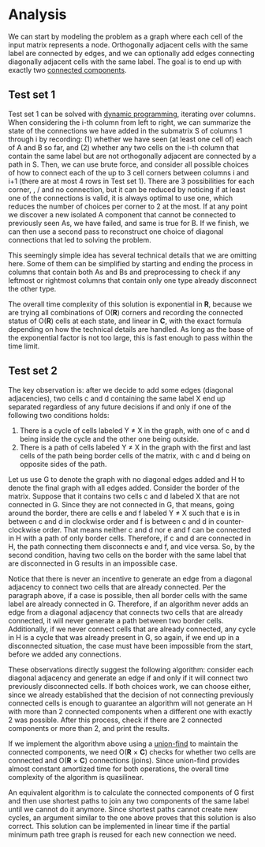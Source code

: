 # Analysis

We can start by modeling the problem as a graph where each cell of the input matrix represents a node. Orthogonally adjacent cells with the same label are connected by edges, and we can optionally add edges connecting diagonally adjacent cells with the same label. The goal is to end up with exactly two [connected components](<https://en.wikipedia.org/wiki/Connected_component_(graph_theory)>).

## Test set 1

Test set 1 can be solved with [dynamic programming](https://en.wikipedia.org/wiki/Dynamic_programming), iterating over columns. When considering the i-th column from left to right, we can summarize the state of the connections we have added in the submatrix S of columns 1 through i by recording: (1) whether we have seen (at least one cell of) each of A and B so far, and (2) whether any two cells on the i-th column that contain the same label but are not orthogonally adjacent are connected by a path in S. Then, we can use brute force, and consider all possible choices of how to connect each of the up to 3 cell corners between columns i and i+1 (there are at most 4 rows in Test set 1). There are 3 possibilities for each corner, \, / and no connection, but it can be reduced by noticing if at least one of the connections is valid, it is always optimal to use one, which reduces the number of choices per corner to 2 at the most. If at any point we discover a new isolated A component that cannot be connected to previously seen As, we have failed, and same is true for B. If we finish, we can then use a second pass to reconstruct one choice of diagonal connections that led to solving the problem.

This seemingly simple idea has several technical details that we are omitting here. Some of them can be simplified by starting and ending the process in columns that contain both As and Bs and preprocessing to check if any leftmost or rightmost columns that contain only one type already disconnect the other type.

The overall time complexity of this solution is exponential in **R**, because we are trying all combinations of O(**R**) corners and recording the connected status of O(**R**) cells at each state, and linear in **C**, with the exact formula depending on how the technical details are handled. As long as the base of the exponential factor is not too large, this is fast enough to pass within the time limit.

## Test set 2

The key observation is: after we decide to add some edges (diagonal adjacencies), two cells c and d containing the same label X end up separated regardless of any future decisions if and only if one of the following two conditions holds:

1. There is a cycle of cells labeled Y ≠ X in the graph, with one of c and d being inside the cycle and the other one being outside.
2. There is a path of cells labeled Y ≠ X in the graph with the first and last cells of the path being border cells of the matrix, with c and d being on opposite sides of the path.

Let us use G to denote the graph with no diagonal edges added and H to denote the final graph with all edges added. Consider the border of the matrix. Suppose that it contains two cells c and d labeled X that are not connected in G. Since they are not connected in G, that means, going around the border, there are cells e and f labeled Y ≠ X such that e is in between c and d in clockwise order and f is between c and d in counter-clockwise order. That means neither c and d nor e and f can be connected in H with a path of only border cells. Therefore, if c and d are connected in H, the path connecting them disconnects e and f, and vice versa. So, by the second condition, having two cells on the border with the same label that are disconnected in G results in an impossible case.

Notice that there is never an incentive to generate an edge from a diagonal adjacency to connect two cells that are already connected. Per the paragraph above, if a case is possible, then all border cells with the same label are already connected in G. Therefore, if an algorithm never adds an edge from a diagonal adjacency that connects two cells that are already connected, it will never generate a path between two border cells. Additionally, if we never connect cells that are already connected, any cycle in H is a cycle that was already present in G, so again, if we end up in a disconnected situation, the case must have been impossible from the start, before we added any connections.

These observations directly suggest the following algorithm: consider each diagonal adjacency and generate an edge if and only if it will connect two previously disconnected cells. If both choices work, we can choose either, since we already established that the decision of not connecting previously connected cells is enough to guarantee an algorithm will not generate an H with more than 2 connected components when a different one with exactly 2 was possible. After this process, check if there are 2 connected components or more than 2, and print the results.

If we implement the algorithm above using a [union-find](https://en.wikipedia.org/wiki/Disjoint-set_data_structure) to maintain the connected components, we need O(**R** × **C**) checks for whether two cells are connected and O(**R** × **C**) connections (joins). Since union-find provides almost constant amortized time for both operations, the overall time complexity of the algorithm is quasilinear.

An equivalent algorithm is to calculate the connected components of G first and then use shortest paths to join any two components of the same label until we cannot do it anymore. Since shortest paths cannot create new cycles, an argument similar to the one above proves that this solution is also correct. This solution can be implemented in linear time if the partial minimum path tree graph is reused for each new connection we need.
